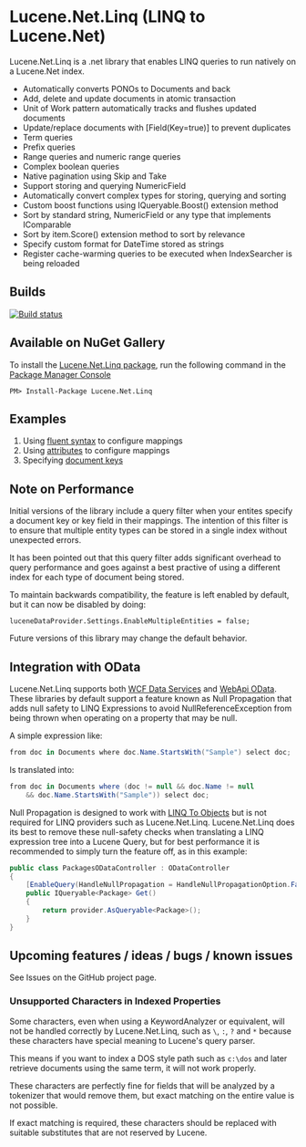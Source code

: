 # Lucene.Net.Linq (LINQ to Lucene.Net)

Lucene.Net.Linq is a .net library that enables LINQ queries to run natively on a Lucene.Net index.

* Automatically converts PONOs to Documents and back
* Add, delete and update documents in atomic transaction
* Unit of Work pattern automatically tracks and flushes updated documents
* Update/replace documents with \[Field(Key=true)\] to prevent duplicates
* Term queries
* Prefix queries
* Range queries and numeric range queries
* Complex boolean queries
* Native pagination using Skip and Take
* Support storing and querying NumericField
* Automatically convert complex types for storing, querying and sorting
* Custom boost functions using IQueryable<T>.Boost() extension method
* Sort by standard string, NumericField or any type that implements IComparable
* Sort by item.Score() extension method to sort by relevance
* Specify custom format for DateTime stored as strings
* Register cache-warming queries to be executed when IndexSearcher is being reloaded

## Builds

[![Build status](https://ci.appveyor.com/api/projects/status/voelauhwvv1l8j2f)](https://ci.appveyor.com/project/chriseldredge/lucene-net-linq)

## Available on NuGet Gallery

To install the [Lucene.Net.Linq package](http://nuget.org/packages/Lucene.Net.Linq),
run the following command in the [Package Manager Console](http://docs.nuget.org/docs/start-here/using-the-package-manager-console)

    PM> Install-Package Lucene.Net.Linq

## Examples

1. Using [fluent syntax](source/Lucene.Net.Linq.Tests/Samples/FluentConfiguration.cs) to configure mappings
1. Using [attributes](source/Lucene.Net.Linq.Tests/Samples/AttributeConfiguration.cs) to configure mappings
1. Specifying [document keys](source/Lucene.Net.Linq.Tests/Samples/DocumentKeys.cs)

## Note on Performance

Initial versions of the library include a query filter when your entites specify a document key or key field
in their mappings. The intention of this filter is to ensure that multiple entity types can be stored in a
single index without unexpected errors.

It has been pointed out that this query filter adds significant overhead to query performance and goes
against a best practive of using a different index for each type of document being stored.

To maintain backwards compatibility, the feature is left enabled by default, but it can now be disabled
by doing:

    luceneDataProvider.Settings.EnableMultipleEntities = false;

Future versions of this library may change the default behavior.

## Integration with OData

Lucene.Net.Linq supports both [WCF Data Services](http://msdn.microsoft.com/en-us/library/cc668792.aspx)
and [WebApi OData](http://www.asp.net/web-api/overview/odata-support-in-aspnet-web-api). These libraries
by default support a feature known as Null Propagation that adds null safety to LINQ Expressions to
avoid NullReferenceException from being thrown when operating on a property that may be null.

A simple expression like:

```c#
from doc in Documents where doc.Name.StartsWith("Sample") select doc;
```

Is translated into:

```c#
from doc in Documents where (doc != null && doc.Name != null
    && doc.Name.StartsWith("Sample")) select doc;
```

Null Propagation is designed to work with [LINQ To Objects](http://msdn.microsoft.com/en-ca/library/bb397919.aspx)
but is not required for LINQ providers such as Lucene.Net.Linq. Lucene.Net.Linq does its best to remove
these null-safety checks when translating a LINQ expression tree into a Lucene Query, but for best
performance it is recommended to simply turn the feature off, as in this example:

```c#
public class PackagesODataController : ODataController
{
    [EnableQuery(HandleNullPropagation = HandleNullPropagationOption.False)]
    public IQueryable<Package> Get()
    {
        return provider.AsQueryable<Package>();
    }
}
```

## Upcoming features / ideas / bugs / known issues

See Issues on the GitHub project page.

### Unsupported Characters in Indexed Properties

Some characters, even when using a KeywordAnalyzer or equivalent, will
not be handled correctly by Lucene.Net.Linq, such as `\`, `:`, `?` and `*`
because these characters have special meaning to Lucene's query parser.

This means if you want to index a DOS style path such as `c:\dos` and
later retrieve documents using the same term, it will not work properly.

These characters are perfectly fine for fields that will be analyzed
by a tokenizer that would remove them, but exact matching on the entire
value is not possible.

If exact matching is required, these characters should be replaced
with suitable substitutes that are not reserved by Lucene.
